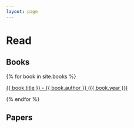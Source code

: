 ```yaml
---
layout: page
---
```

# Read

## Books

{% for book in site.books %}
<p>
<a href="{{ book.wiki }}" >
{{ book.title }} - {{ book.author }} ({{ book.year }})
</a>
</p>
{% endfor %}

## Papers
